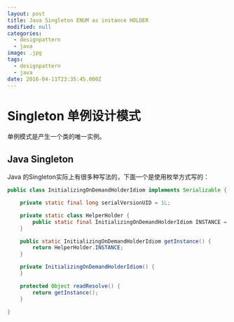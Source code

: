 ```yaml
---
layout: post
title: Java Singleton ENUM as instance HOLDER
modified: null
categories:
  - designpattern
  - java
image: .jpg
tags:
  - designpattern
  - java
date: 2016-04-11T23:35:45.000Z
---
```


# Singleton 单例设计模式

单例模式是产生一个类的唯一实例。

## Java Singleton

Java 的Singleton实际上有很多种写法的，下面一个是使用枚举方式写的：

```Java
public class InitializingOnDemandHolderIdiom implements Serializable {

    private static final long serialVersionUID = 1L;

    private static class HelperHolder {
        public static final InitializingOnDemandHolderIdiom INSTANCE = new InitializingOnDemandHolderIdiom();
    }

    public static InitializingOnDemandHolderIdiom getInstance() {
        return HelperHolder.INSTANCE;
    }

    private InitializingOnDemandHolderIdiom() {
    }

    protected Object readResolve() {
        return getInstance();
    }

}
```
